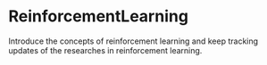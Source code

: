 # ReinforcementLearning
Introduce the concepts of reinforcement learning and keep tracking updates of the researches in reinforcement learning.
